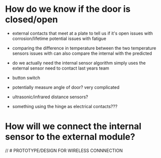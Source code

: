 # How do we know if the door is closed/open

- external contacts that meet at a plate to tell us if it's open
issues with corrosion/lifetime
potential issues with fatigue

- comparing the difference in temperature between the two temperature sensors
issues with 
can also compare the internal with the predicted

- do we actually need the internal sensor
algorithm simply uses the external sensor
need to contact last years team

- button switch


- potentially measure angle of door? very complicated


- ultrasonic/infrared distance sensors?

- something using the hinge as electrical contacts???



# How will we connect the internal sensor to the external module?


// # PROTOTYPE/DESIGN FOR WIRELESS CONNNECTION

